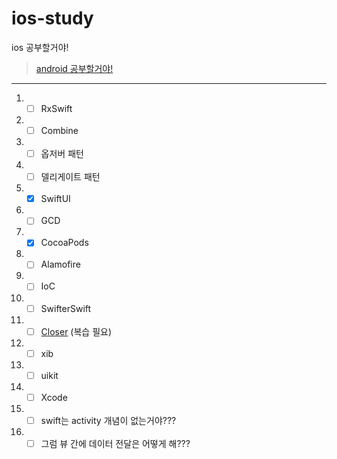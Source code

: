 # ios-study 
ios 공부할거야!

> [android 공부할거야!](https://github.com/sungbin5304/android-study)

-----

1. - [ ] RxSwift
2. - [ ] Combine
3. - [ ] 옵저버 패턴
4. - [ ] 델리게이트 패턴
5. - [x] SwiftUI
6. - [ ] GCD
7. - [x] CocoaPods
8. - [ ] Alamofire
9. - [ ] IoC
10. - [ ] SwifterSwift
11. - [ ] [Closer](https://devxoul.gitbooks.io/ios-with-swift-in-40-hours/content/Chapter-3/functions-and-closures.html) (복습 필요)
12. - [ ] xib
13. - [ ] uikit
14. - [ ] Xcode
15. - [ ] swift는 activity 개념이 없는거야???
16. - [ ] 그럼 뷰 간에 데이터 전달은 어떻게 해???
